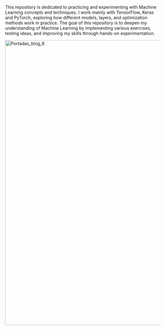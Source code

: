 This repository is dedicated to practicing and experimenting with Machine Learning concepts and techniques.
I work mainly with TensorFlow, Keras and PyTorch, exploring how different models, layers, and optimization methods work in practice.
The goal of this repository is to deepen my understanding of Machine Learning by implementing various exercises, testing ideas, and improving my skills through hands-on experimentation.

<img width="1640" height="924" alt="Portadas_blog_6" src="https://github.com/user-attachments/assets/94ab8cfb-7795-467f-948b-2aa390af4b82" />
